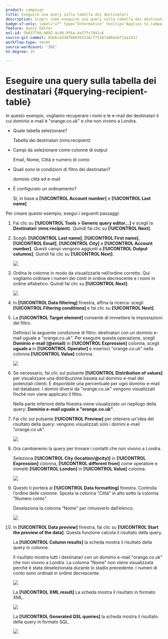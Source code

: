 ```yaml
---
product: campaign
title: Eseguire una query sulla tabella dei destinatari
description: Scopri come eseguire una query sulla tabella dei destinatari
badge-v7-only: label="v7" type="Informative" tooltip="Applies to Campaign Classic v7 only"
feature: Query Editor
exl-id: 5b037798-b092-4c98-9f6a-4af7fc7941c6
source-git-commit: 8debcd3d8fb883b3316cf75187a86bebf15a1d31
workflow-type: tm+mt
source-wordcount: '392'
ht-degree: 3%

---
```


# Eseguire una query sulla tabella dei destinatari {#querying-recipient-table}



In questo esempio, vogliamo recuperare i nomi e le e-mail dei destinatari il cui dominio e-mail è &quot;orange.co.uk&quot; e che non vivono a Londra.

* Quale tabella selezionare?

   Tabella dei destinatari (nms:recipient)

* Campi da selezionare come colonne di output

   Email, Nome, Città e numero di conto

* Quali sono le condizioni di filtro dei destinatari?

   dominio città ed e-mail

* È configurato un ordinamento?

   Sì, in base a **[!UICONTROL Account number]** e **[!UICONTROL Last name]**

Per creare questo esempio, esegui i seguenti passaggi:

1. Fai clic su **[!UICONTROL Tools > Generic query editor...]** e scegli la **Destinatari** (**nms:recipient**). Quindi fai clic su **[!UICONTROL Next]**.
1. Scegli: **[!UICONTROL Last name]**, **[!UICONTROL First name]**, **[!UICONTROL Email]**, **[!UICONTROL City]** e **[!UICONTROL Account number]**. Questi campi vengono aggiunti a **[!UICONTROL Output columns]**. Quindi fai clic su **[!UICONTROL Next]**.

   ![](assets/query_editor_03.png)

1. Ordina le colonne in modo da visualizzarle nell’ordine corretto. Qui vogliamo ordinare i numeri dei conti in ordine decrescente e i nomi in ordine alfabetico. Quindi fai clic su **[!UICONTROL Next]**.

   ![](assets/query_editor_04.png)

1. In **[!UICONTROL Data filtering]** finestra, affina la ricerca: scegli **[!UICONTROL Filtering conditions]** e fai clic su **[!UICONTROL Next]**.
1. La **[!UICONTROL Target element]** consente di immettere le impostazioni del filtro.

   Definisci la seguente condizione di filtro: destinatari con un dominio e-mail uguale a &quot;orange.co.uk&quot;. Per eseguire questa operazione, scegli **Dominio e-mail (@email)** in **[!UICONTROL Expression]** colonna, scegli **uguale a** in **[!UICONTROL Operator]** e inserisci &quot;orange.co.uk&quot; nella colonna **[!UICONTROL Value]** colonna.

   ![](assets/query_editor_05.png)

1. Se necessario, fai clic sul pulsante **[!UICONTROL Distribution of values]** per visualizzare una distribuzione basata sul dominio e-mail dei potenziali clienti. È disponibile una percentuale per ogni dominio e-mail nel database. I domini diversi da &quot;orange.co.uk&quot; vengono visualizzati finché non viene applicato il filtro.

   Nella parte inferiore della finestra viene visualizzato un riepilogo della query: **Dominio e-mail uguale a &quot;orange.co.uk&quot;**.

1. Fai clic sul pulsante **[!UICONTROL Preview]** per ottenere un&#39;idea del risultato della query: vengono visualizzati solo i domini e-mail &quot;orange.co.uk&quot;.

   ![](assets/query_editor_nveau_17.png)

1. Ora cambieremo la query per trovare i contatti che non vivono a Londra.

   Seleziona **[!UICONTROL City (location/@city)]** in **[!UICONTROL Expression]** colonna, **[!UICONTROL different from]** come operatore e immetti **[!UICONTROL London]** in **[!UICONTROL Value]** colonna.

   ![](assets/query_editor_08.png)

1. Questo ti porterà al **[!UICONTROL Data formatting]** finestra. Controlla l’ordine delle colonne. Sposta la colonna &quot;Città&quot; in alto sotto la colonna &quot;Numero conto&quot;.

   Deseleziona la colonna &quot;Nome&quot; per rimuoverlo dall’elenco.

   ![](assets/query_editor_nveau_15.png)

1. In **[!UICONTROL Data preview]** finestra, fai clic su **[!UICONTROL Start the preview of the data]**. Questa funzione calcola il risultato della query.

   La **[!UICONTROL Column results]** la scheda mostra il risultato della query in colonne.

   Il risultato mostra tutti i destinatari con un dominio e-mail &quot;orange.co.uk&quot; che non vivono a Londra. La colonna &quot;Nome&quot; non viene visualizzata perché è stata deselezionata durante lo stadio precedente. I numeri di conto sono ordinati in ordine decrescente.

   ![](assets/query_editor_nveau_12.png)

   La **[!UICONTROL XML result]** La scheda mostra il risultato in formato XML.

   ![](assets/query_editor_nveau_13.png)

   La **[!UICONTROL Generated QSL queries]** la scheda mostra il risultato della query in formato SQL.

   ![](assets/query_editor_nveau_14.png)
